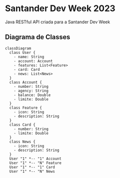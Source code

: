 # Santander Dev Week 2023
Java RESTful API criada para a Santander Dev Week

## Diagrama de Classes

```mermaid
classDiagram
  class User {
    - name: String
    - account: Account
    - features: List<Feature>
    - card: Card
    - news: List<News>
  }
  class Account {
    - number: String
    - agency: String
    - balance: Double
    - limite: Double
  }
  class Feature {
    - icon: String
    - description: String
  }
  class Card {
    - number: String
    - limite: Double
  }
  class News {
    - icon: String
    - description: String
  }
  User "1" *-- "1" Account
  User "1" *-- "N" Feature
  User "1" *-- "1" Card
  User "1" *-- "N" News

```
